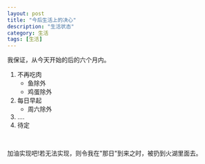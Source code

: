 ```yaml
---
layout: post
title: "今后生活上的决心"
description: "生活状态"
category: 生活
tags: [生活]
---
```


我保证，从今天开始的后的六个月内。<br/>

1. 不再吃肉
   * 鱼除外
   * 鸡蛋除外
2.  每日早起
    * 周六除外  
3. ....
4. 待定
<br/>


加油实现吧!若无法实现，则令我在"那日"到来之时，被扔到火湖里面去。
